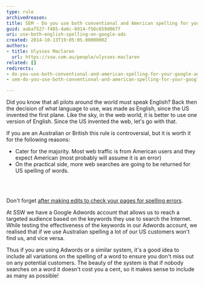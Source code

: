 ```yaml
---
type: rule
archivedreason: 
title: SEM - Do you use both conventional and American spelling for your Google Ads?
guid: aaba7527-f485-4a6c-8914-f56c659d067f
uri: use-both-english-spelling-on-google-ads
created: 2014-10-13T19:05:05.0000000Z
authors:
- title: Ulysses Maclaren
  url: https://ssw.com.au/people/ulysses-maclaren
related: []
redirects:
- do-you-use-both-conventional-and-american-spelling-for-your-google-adwords
- sem-do-you-use-both-conventional-and-american-spelling-for-your-google-ads

---
```



<p>Did you know that all pilots around the world must speak English? Back then the decision of what language to use, was made as English, since the US invented the first plane. Like the sky, in the web world, it is better to use one version of English. Since the US invented the web, let's go with that.<br></p><p>If you are an Australian or British this rule is controversial, but it is worth it for the following reasons&#58;</p><ul><li>Cater for the majority. Most web traffic is from American users and they expect American (most probably will assume it is an error)</li>
   <li>On the practical side, more web searches are going to be returned for US spelling of words.</li></ul>
<br><excerpt class='endintro'></excerpt><br>
<p class="ssw15-rteElement-GreyBox">​​Don't forget&#160;<a href="http&#58;//www.ssw.com.au/ssw/Standards/Rules/RulesToBetterTechnicalDocumentation.aspx#WordSpellingAndGrammarChecker">after making edits to check your pages for spelling errors</a>.</p><p>At SSW we have a Google Adwords account that allows us to reach a targeted audience based on the keywords they use to search the Internet. While testing the effectiveness of the keywords in our Adwords account, we realised that if we use Australian spelling a lot of our US customers won't find us, and vice versa.</p>
<p>Thus if you are using Adwords or a similar system, it's a good idea to include all variations on the spelling of a word to ensure you don't miss out on any potential customers. The beauty of the system is that if nobody searches on a word it doesn't cost you a cent, so it makes sense to include as many as possible!</p>


